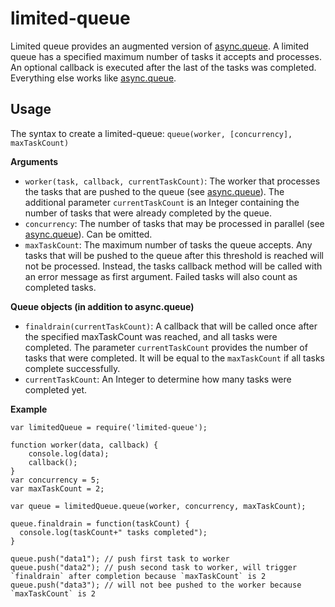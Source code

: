 # limited-queue

Limited queue provides an augmented version of [async.queue](https://github.com/caolan/async/blob/master/README.md#queue).
A limited queue has a specified maximum number of tasks it accepts and processes. An optional callback is executed after the last of the tasks was completed.
Everything else works like [async.queue](https://github.com/caolan/async/blob/master/README.md#queue).

## Usage

The syntax to create a limited-queue: `queue(worker, [concurrency], maxTaskCount)`

__Arguments__
* `worker(task, callback, currentTaskCount)`: The worker that processes the tasks that are pushed to the queue (see [async.queue](https://github.com/caolan/async/blob/master/README.md#queue)).
  The additional parameter `currentTaskCount` is an Integer containing the number of tasks that were already completed by the queue.
* `concurrency`: The number of tasks that may be processed in parallel (see [async.queue](https://github.com/caolan/async/blob/master/README.md#queue)). Can be omitted.
* `maxTaskCount`: The maximum number of tasks the queue accepts. Any tasks that will be pushed to the queue after this threshold is reached will not be processed. 
  Instead, the tasks callback method will be called with an error message as first argument. Failed tasks will also count as completed tasks.

__Queue objects (in addition to async.queue)__
* `finaldrain(currentTaskCount)`: A callback that will be called once after the specified maxTaskCount was reached, and all tasks were completed. The parameter `currentTaskCount` provides the number of tasks that were completed. 
  It will be equal to the `maxTaskCount` if all tasks complete successfully.
* `currentTaskCount`: An Integer to determine how many tasks were completed yet. 

__Example__

```
var limitedQueue = require('limited-queue');

function worker(data, callback) {
    console.log(data);
    callback();
}
var concurrency = 5;
var maxTaskCount = 2;

var queue = limitedQueue.queue(worker, concurrency, maxTaskCount);

queue.finaldrain = function(taskCount) {
  console.log(taskCount+" tasks completed");
}

queue.push("data1"); // push first task to worker
queue.push("data2"); // push second task to worker, will trigger `finaldrain` after completion because `maxTaskCount` is 2
queue.push("data3"); // will not bee pushed to the worker because `maxTaskCount` is 2
```
